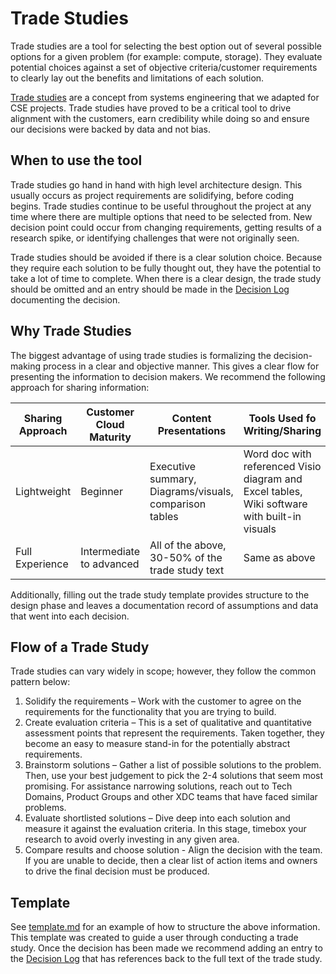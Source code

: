 # Trade Studies

Trade studies are a tool for selecting the best option out of several possible options for a given problem (for example: compute, storage).
They evaluate potential choices against a set of objective criteria/customer requirements to clearly lay out the benefits and limitations
of each solution.

[Trade studies](https://en.wikipedia.org/wiki/Trade_study) are a concept from systems engineering that we adapted for CSE projects. Trade
studies have proved to be a critical tool to drive alignment with the customers, earn credibility while doing so and ensure our decisions
were backed by data and not bias.  

## When to use the tool

Trade studies go hand in hand with high level architecture design. This usually occurs as project requirements are solidifying, before
coding begins. Trade studies continue to be useful throughout the project at any time where there are multiple options that need
to be selected from. New decision point could occur from changing requirements, getting results of a research spike, or identifying
challenges that were not originally seen.

Trade studies should be avoided if there is a clear solution choice. Because they require each solution to be fully thought out, they
have the potential to take a lot of time to complete. When there is a clear design, the trade study should be omitted and an entry
should be made in the [Decision Log](../decision-log/readme.md) documenting the decision.

## Why Trade Studies

The biggest advantage of using trade studies is formalizing the decision-making process in a clear and objective manner. This gives a clear
flow for presenting the information to decision makers. We recommend the following approach for sharing information:

|Sharing Approach|Customer Cloud Maturity|Content Presentations|Tools Used fo Writing/Sharing|
|-|-|-|-|
|Lightweight|Beginner|Executive summary, Diagrams/visuals, comparison tables | Word doc with referenced Visio diagram and Excel tables, Wiki software with built-in visuals|
|Full Experience|Intermediate to advanced|All of the above, 30-50% of the trade study text|Same as above|

Additionally, filling out the trade study template provides structure to the design phase and leaves a documentation record of assumptions
and data that went into each decision.

## Flow of a Trade Study

Trade studies can vary widely in scope; however, they follow the common pattern below:

1. Solidify the requirements – Work with the customer to agree on the requirements for the functionality that you are trying to build.
1. Create evaluation criteria – This is a set of qualitative and quantitative assessment points that represent the requirements. Taken together, they become an easy to measure stand-in for the potentially abstract requirements.
1. Brainstorm solutions – Gather a list of possible solutions to the problem. Then, use your best judgement to pick the 2-4 solutions that seem most promising. For assistance narrowing solutions, reach out to Tech Domains, Product Groups and other XDC teams that have faced similar problems.
1. Evaluate shortlisted solutions – Dive deep into each solution and measure it against the evaluation criteria. In this stage, timebox your research to avoid overly investing in any given area.
1. Compare results and choose solution - Align the decision with the team. If you are unable to decide, then a clear list of action items and owners to drive the final decision must be produced.

## Template

See [template.md](./template.md) for an example of how to structure the above information. This template was created to guide a user
through conducting a trade study. Once the decision has been made we recommend adding an entry to the
[Decision Log](../decision-log/readme.md) that has references back to the full text of the trade study.
